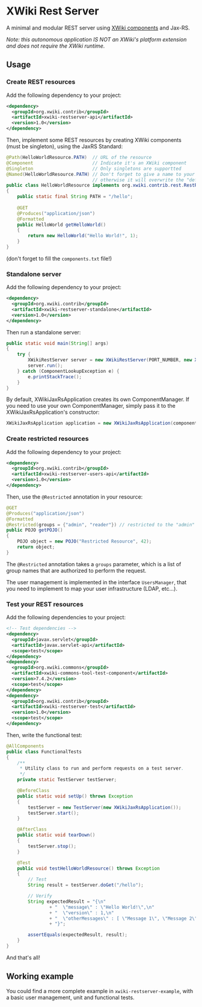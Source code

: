 # XWiki Rest Server
A minimal and modular REST server using [XWiki components](http://extensions.xwiki.org/xwiki/bin/view/Extension/Component+Module) and Jax-RS.

*Note: this autonomous application IS NOT an XWiki's platform extension and does not require the XWiki runtime.*

## Usage

### Create REST resources
Add the following dependency to your project:

```xml
<dependency>
  <groupId>org.xwiki.contrib</groupId>
  <artifactId>xwiki-restserver-api</artifactId>
  <version>1.0</version>
</dependency>
```

Then, implement some REST resources by creating XWiki components (must be singleton), using the JaxRS Standard:

```java
@Path(HelloWorldResource.PATH)  // URL of the resource
@Component                      // Indicate it's an XWiki component
@Singleton                      // Only singletons are supportted
@Named(HelloWorldResource.PATH) // Don't forget to give a name to your component,
                                // otherwise it will overwrite the "default" component.
public class HelloWorldResource implements org.xwiki.contrib.rest.RestResource 
{
    public static final String PATH = "/hello";
    
    @GET
    @Produces("application/json")
    @Formatted
    public HelloWorld getHelloWorld()
    {
        return new HelloWorld("Hello World!", 1);
    }
}
```
(don't forget to fill the `components.txt` file!)

### Standalone server

Add the following dependency to your project:

```xml
<dependency>
  <groupId>org.xwiki.contrib</groupId>
  <artifactId>xwiki-restserver-standalone</artifactId>
  <version>1.0</version>
</dependency>
```

Then run a standalone server:

```java
public static void main(String[] args)
{
    try {
        XWikiRestServer server = new XWikiRestServer(PORT_NUMBER, new XWikiJaxRsApplication());
        server.run();
    } catch (ComponentLookupException e) {
        e.printStackTrace();
    }
}
```

By default, XWikiJaxRsApplication creates its own ComponentManager. If you need to use your own ComponentManager, simply pass it to the XWikiJaxRsApplication's constructor:

```java
XWikiJaxRsApplication application = new XWikiJaxRsApplication(componentManager);
```

### Create restricted resources
Add the following dependency to your project:

```xml
<dependency>
  <groupId>org.xwiki.contrib</groupId>
  <artifactId>xwiki-restserver-users-api</artifactId>
  <version>1.0</version>
</dependency>
```

Then, use the `@Restricted` annotation in your resource:
```java
@GET
@Produces("application/json")
@Formatted
@Restricted(groups = {"admin", "reader"}) // restricted to the "admin" and the "reader" groups
public POJO getPOJO()
{
    POJO object = new POJO("Restricted Resource", 42);
    return object;
}
```

The `@Restricted` annotation takes a `groups` parameter, which is a list of group names that are authorized to perform the request.

The user management is implemented in the interface `UsersManager`, that you need to implement to map your user infrastructure (LDAP, etc...).

### Test your REST resources
Add the following dependencies to your project:


```xml
<!-- Test dependencies -->
<dependency>
  <groupId>javax.servlet</groupId>
  <artifactId>javax.servlet-api</artifactId>
  <scope>test</scope>
</dependency>
<dependency>
  <groupId>org.xwiki.commons</groupId>
  <artifactId>xwiki-commons-tool-test-component</artifactId>
  <version>7.4.2</version>
  <scope>test</scope>
</dependency>
<dependency>
  <groupId>org.xwiki.contrib</groupId>
  <artifactId>xwiki-restserver-test</artifactId>
  <version>1.0</version>
  <scope>test</scope>
</dependency>
```

Then, write the functional test:
```java
@AllComponents
public class FunctionalTests
{
    /**
     * Utility class to run and perform requests on a test server.
     */
    private static TestServer testServer;

    @BeforeClass
    public static void setUp() throws Exception
    {
        testServer = new TestServer(new XWikiJaxRsApplication());
        testServer.start();
    }

    @AfterClass
    public static void tearDown()
    {
        testServer.stop();
    }

    @Test
    public void testHelloWorldResource() throws Exception
    {
        // Test
        String result = testServer.doGet("/hello");

        // Verify
        String expectedResult = "{\n"
                + "  \"message\" : \"Hello World!\",\n"
                + "  \"version\" : 1,\n"
                + "  \"otherMessages\" : [ \"Message 1\", \"Message 2\", \"Message 3\" ]\n"
                + "}";

        assertEquals(expectedResult, result);
    }
}
```
And that's all!

## Working example
You could find a more complete example in `xwiki-restserver-example`, with a basic user management, unit and functional tests.
